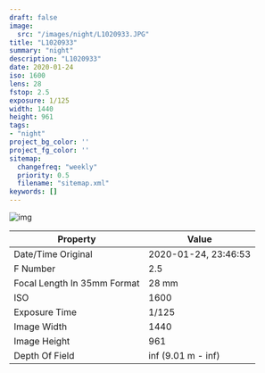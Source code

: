 ```yaml
---
draft: false
image:
  src: "/images/night/L1020933.JPG"
title: "L1020933"
summary: "night"
description: "L1020933"
date: 2020-01-24
iso: 1600
lens: 28
fstop: 2.5
exposure: 1/125
width: 1440
height: 961
tags:
- "night"
project_bg_color: ''
project_fg_color: ''
sitemap:
  changefreq: "weekly"
  priority: 0.5
  filename: "sitemap.xml"
keywords: []
---
```


![img](/images/night/L1020933.JPG)


Property | Value
---------|------
Date/Time Original              | 2020-01-24, 23:46:53
F Number                        | 2.5
Focal Length In 35mm Format     | 28 mm
ISO                             | 1600
Exposure Time                   | 1/125
Image Width                     | 1440
Image Height                    | 961
Depth Of Field                  | inf (9.01 m - inf)
